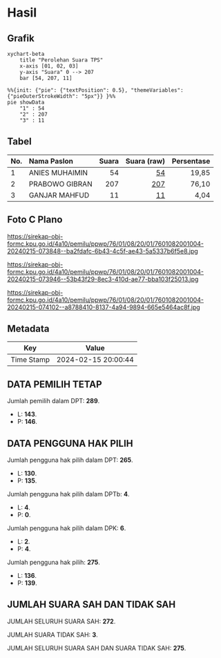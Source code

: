 # Hasil

## Grafik

```mermaid
xychart-beta
    title "Perolehan Suara TPS"
    x-axis [01, 02, 03]
    y-axis "Suara" 0 --> 207
    bar [54, 207, 11]
```

```mermaid
%%{init: {"pie": {"textPosition": 0.5}, "themeVariables": {"pieOuterStrokeWidth": "5px"}} }%%
pie showData
    "1" : 54
    "2" : 207
    "3" : 11
```

## Tabel

| No. | Nama Paslon    | Suara | Suara (raw) | Persentase |
|:--- |:-------------- | -----:| -----------:| ----------:|
| 1   | ANIES MUHAIMIN | 54    | [54][p-1]   | 19,85      |
| 2   | PRABOWO GIBRAN | 207   | [207][p-2]  | 76,10      |
| 3   | GANJAR MAHFUD  | 11    | [11][p-3]   | 4,04       |


[p-1]: https://github.com/gigit-pemilu/pemilu-2024-76-sulawesi-barat/blob/main/pilpres/hitung-suara/sub/76-sulawesi-barat/sub/01-pasangkayu/sub/08-tikke-raya/sub/2001-tikke/sub/004-tps/sub/paslon-1.txt
[p-2]: https://github.com/gigit-pemilu/pemilu-2024-76-sulawesi-barat/blob/main/pilpres/hitung-suara/sub/76-sulawesi-barat/sub/01-pasangkayu/sub/08-tikke-raya/sub/2001-tikke/sub/004-tps/sub/paslon-2.txt
[p-3]: https://github.com/gigit-pemilu/pemilu-2024-76-sulawesi-barat/blob/main/pilpres/hitung-suara/sub/76-sulawesi-barat/sub/01-pasangkayu/sub/08-tikke-raya/sub/2001-tikke/sub/004-tps/sub/paslon-3.txt

## Foto C Plano

https://sirekap-obj-formc.kpu.go.id/4a10/pemilu/ppwp/76/01/08/20/01/7601082001004-20240215-073848--ba2fdafc-6b43-4c5f-ae43-5a5337b6f5e8.jpg

https://sirekap-obj-formc.kpu.go.id/4a10/pemilu/ppwp/76/01/08/20/01/7601082001004-20240215-073946--53b43f29-8ec3-410d-ae77-bba103f25013.jpg

https://sirekap-obj-formc.kpu.go.id/4a10/pemilu/ppwp/76/01/08/20/01/7601082001004-20240215-074102--a8788410-8137-4a94-9894-665e5464ac8f.jpg


## Metadata

| Key        | Value               |
| ---------- | ------------------- |
| Time Stamp | 2024-02-15 20:00:44 |


## DATA PEMILIH TETAP

Jumlah pemilih dalam DPT: **289**.
 * L: **143**.
 * P: **146**.

## DATA PENGGUNA HAK PILIH

Jumlah pengguna hak pilih dalam DPT: **265**.
 * L: **130**.
 * P: **135**.

Jumlah pengguna hak pilih dalam DPTb: **4**.
 * L: **4**.
 * P: **0**.

Jumlah pengguna hak pilih dalam DPK: **6**.
 * L: **2**.
 * P: **4**.

Jumlah pengguna hak pilih: **275**.
 * L: **136**.
 * P: **139**.

## JUMLAH SUARA SAH DAN TIDAK SAH

JUMLAH SELURUH SUARA SAH: **272**.

JUMLAH SUARA TIDAK SAH: **3**.

JUMLAH SELURUH SUARA SAH DAN SUARA TIDAK SAH: **275**.



